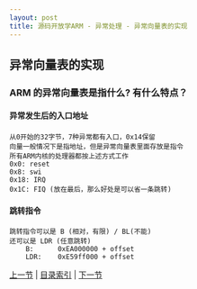 ```yaml
---
layout: post
title: 源码开放学ARM - 异常处理 - 异常向量表的实现
---
```


## 异常向量表的实现
### ARM 的异常向量表是指什么? 有什么特点？

#### 异常发生后的入口地址
	从0开始的32字节，7种异常都有入口，0x14保留
	向量一般情况下是指地址，但是异常向量表里面存放是指令
	所有ARM内核的处理器都按上述方式工作
	0x0: reset
	0x8: swi
	0x18: IRQ
	0x1C: FIQ (放在最后，那么好处是可以省一条跳转)

#### 跳转指令
	跳转指令可以是 B (相对，有限) / BL(不能)
	还可以是 LDR (任意跳转)
		B:  	0xEA000000 + offset
		LDR:	0xE59ff000 + offset




[上一节](chp8-1.html)  |  [目录索引](../index.html)  |  [下一节](chp8-3.html)
